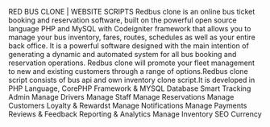 RED BUS CLONE | WEBSITE SCRIPTS
Redbus clone is an online bus ticket booking and reservation software, built on the powerful open source language PHP and MySQL with Codeigniter framework that allows you to manage your bus inventory, fares, routes, schedules as well as your entire back office. It is a powerful software designed with the main intention of generating a dynamic and automated system for all bus booking and reservation operations. Redbus clone will promote your fleet management to new and existing customers through a range of options.Redbus clone script consists of bus api and own inventory clone script.It is developed in PHP Language, CorePHP Framework &amp; MYSQL Database
Smart Tracking
Admin
Manage Drivers
Manage Staff
Manage Reservations
Manage Customers
Loyalty & Rewardst
Manage Notifications
Manage Payments
Reviews & Feedback
Reporting & Analytics
Manage Inventory
SEO
Currency
